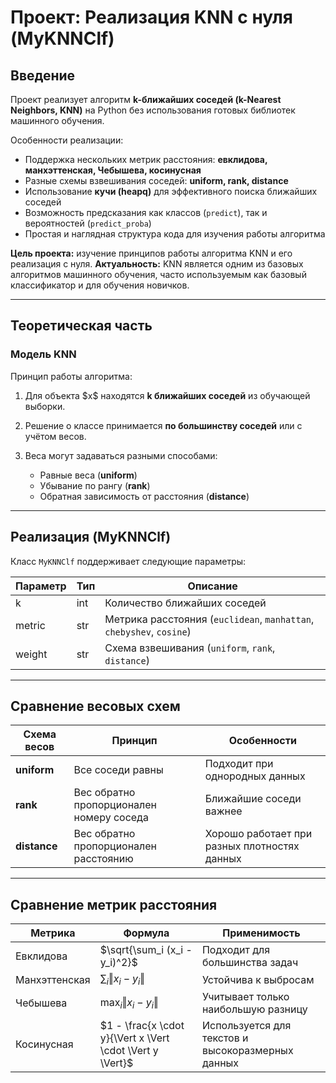 

# Проект: Реализация KNN с нуля (MyKNNClf)

## Введение

Проект реализует алгоритм **k-ближайших соседей (k-Nearest Neighbors, KNN)** на Python без использования готовых библиотек машинного обучения.

Особенности реализации:

* Поддержка нескольких метрик расстояния: **евклидова, манхэттенская, Чебышева, косинусная**
* Разные схемы взвешивания соседей: **uniform, rank, distance**
* Использование **кучи (heapq)** для эффективного поиска ближайших соседей
* Возможность предсказания как классов (`predict`), так и вероятностей (`predict_proba`)
* Простая и наглядная структура кода для изучения работы алгоритма

**Цель проекта:** изучение принципов работы алгоритма KNN и его реализация с нуля.
**Актуальность:** KNN является одним из базовых алгоритмов машинного обучения, часто используемым как базовый классификатор и для обучения новичков.

---

## Теоретическая часть

### Модель KNN

Принцип работы алгоритма:

1. Для объекта \$x\$ находятся **k ближайших соседей** из обучающей выборки.
2. Решение о классе принимается **по большинству соседей** или с учётом весов.
3. Веса могут задаваться разными способами:

   * Равные веса (**uniform**)
   * Убывание по рангу (**rank**)
   * Обратная зависимость от расстояния (**distance**)

---

## Реализация (MyKNNClf)

Класс `MyKNNClf` поддерживает следующие параметры:

| Параметр | Тип | Описание                                                             |
| -------- | --- | -------------------------------------------------------------------- |
| k        | int | Количество ближайших соседей                                         |
| metric   | str | Метрика расстояния (`euclidean`, `manhattan`, `chebyshev`, `cosine`) |
| weight   | str | Схема взвешивания (`uniform`, `rank`, `distance`)                    |

---

## Сравнение весовых схем

| Схема весов  | Принцип                                  | Особенности                                  |
| ------------ | ---------------------------------------- | -------------------------------------------- |
| **uniform**  | Все соседи равны                         | Подходит при однородных данных               |
| **rank**     | Вес обратно пропорционален номеру соседа | Ближайшие соседи важнее                      |
| **distance** | Вес обратно пропорционален расстоянию    | Хорошо работает при разных плотностях данных |

---

## Сравнение метрик расстояния

| Метрика       | Формула                                           | Применимость                                |
|---------------|--------------------------------------------------|---------------------------------------------|
| Евклидова     | $\sqrt{\sum_i (x_i - y_i)^2}$                   | Подходит для большинства задач              |
| Манхэттенская | $\sum_i \Vert x_i - y_i \Vert$                  | Устойчива к выбросам                        |
| Чебышева      | $\max_i \Vert x_i - y_i \Vert$                  | Учитывает только наибольшую разницу         |
| Косинусная    | $1 - \frac{x \cdot y}{\Vert x \Vert \cdot \Vert y \Vert}$ | Используется для текстов и высокоразмерных данных |




